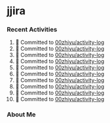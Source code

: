 # jjira

### Recent Activities
<!--START_SECTION:activity-->
1. 📝 Committed to [00zhiyu/activity-log](https://github.com/00zhiyu/activity-log/commit/f63ab4873e3aff705550c349ed1d06ec12c46979)
2. 📝 Committed to [00zhiyu/activity-log](https://github.com/00zhiyu/activity-log/commit/434186ed7cc7eb7a9cd8e3603e97c3e31c8490c2)
3. 📝 Committed to [00zhiyu/activity-log](https://github.com/00zhiyu/activity-log/commit/ea6d8d06296b5cf3ca1c70c4488899de8ef22ac1)
4. 📝 Committed to [00zhiyu/activity-log](https://github.com/00zhiyu/activity-log/commit/24325a77e843e1f5c4ae8358c08d3f8e4acd1a94)
5. 📝 Committed to [00zhiyu/activity-log](https://github.com/00zhiyu/activity-log/commit/f5fba8f3a96d28d6b0f2ee3970286d5f4205cabf)
6. 📝 Committed to [00zhiyu/activity-log](https://github.com/00zhiyu/activity-log/commit/783ecba1ff245278c6b23aa6efd3283bdf5932f7)
7. 📝 Committed to [00zhiyu/activity-log](https://github.com/00zhiyu/activity-log/commit/364c8b7c2c87d5c777f055c7a783b566f5ddff32)
8. 📝 Committed to [00zhiyu/activity-log](https://github.com/00zhiyu/activity-log/commit/8a3a0122294749f17f26b5aed38bd55338371f73)
9. 📝 Committed to [00zhiyu/activity-log](https://github.com/00zhiyu/activity-log/commit/a4e2c7885ce89e39e60a564f5b8bd254e48cfca7)
10. 📝 Committed to [00zhiyu/activity-log](https://github.com/00zhiyu/activity-log/commit/e7d4639a09961aedb5155fade318d9887ee51e7e)
<!--END_SECTION:activity-->

### About Me
<!-- MYLINKS:START -->
<!-- MYLINKS:END-->
